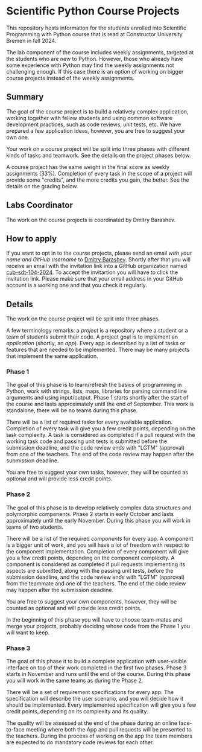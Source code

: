# Scientific Python Course Projects

This repository hosts information for the students enrolled into Scientific Programming with Python course that is read at Constructor University Bremen in fall 2024. 

The lab component of the course includes weekly assignments, targeted at the students who are new to Python. However, those who already have some experience with Python may find the weekly assignments 
not challenging enough. If this case there is an option of working on bigger course projects instead of the weekly assignments. 

## Summary

The goal of the course project is to build a relatively complex application, working together with fellow students and using common software development practices, such as code reviews, unit tests, etc. 
We have prepared a few application ideas, however, you are free to suggest your own one.

Your work on a course project will be split into three phases with different kinds of tasks and teamwork. See the details on the project phases below.

A course project has the same weight in the final score as weekly assignments (33%). Completion of every task in the scope of a project will provide some "credits", and the more credits you gain, the better. See the details on the grading below.

## Labs Coordinator

The work on the course projects is coordinated by Dmitry Barashev.

## How to apply

If you want to opt in to the course projects, please send an email *with your name and GitHub username* to [Dmitry Barashev](mailto:dmitry.barashev+cub@jetbrains.com). Shortly after that you will receive an email with the invitation link into a GitHub organization named [cub-sdt-104-2024](https://github.com/cub-sdt-104-2024). To accept the invitartion you will have to click the invitation link. Please make sure that your email address in your GitHub account is a working one and that you check it regularly. 

## Details

The work on the course project will be split into three phases. 

A few terminology remarks: a _project_ is a repository where a student or a team of students submit their code. A project goal is to implement an _application_ (shortly, an _app_). Every app is described by a list of tasks or features that are needed to be implemented. There may be many projects that implement the same application.

### Phase 1
The goal of this phase is to learn/refresh the basics of programming in Python, work with strings, lists, maps, libraries for parsing command line arguments and using input/output. Phase 1  starts shortly after the start of the course and lasts approximately until the end of September. This work is standalone, there will be no teams during this phase.

There will be a list of required tasks for every available application. Completion of every task will give you a few credit points, depending on the task complexity. A task is considered as completed if a pull request with the working task code and passing unit tests is submitted before the submission deadline, and the code review ends with "LGTM" (approval) from one of the teachers. The end of the code review may happen after the submission deadline.

You are free to suggest your own tasks, however, they will be counted as optional and will provide less credit points. 

### Phase 2
The goal of this phase is to develop relatively complex data structures and polymorphic components. Phase 2 starts in early October and lasts approximately until the early November. During this phase you will work in teams of two students.

There will be a list of the required _components_ for every app. A component is a bigger unit of work, and you will have a lot of freedom with respect to the component implementation. Completion of every component will give you a few credit points, depending on the component complexity. A component is considered as completed if pull requests implementing its aspects are submitted, along with the passing unit tests, before the submission deadline, and the code review ends with "LGTM" (approval) from the teammate and one of the teachers. The end of the code review may happen after the submission deadline.

You are free to suggest your own components, however, they will be counted as optional and will provide less credit points. 

In the beginning of this phase you will have to choose team-mates and merge your projects, probably deciding whose code from the Phase 1 you will want to keep.

### Phase 3
The goal of this phase it to build a complete application with user-visible interface on top of their work completed in the first two phases. Phase 3 starts in November and runs until the end of the course.  During this phase you will work in the same teams as during the Phase 2.

There will be a set of requirement specifications for every app. The specification will describe the user scenario, and you will decide how it should be implemented. Every implemented specification will give you a few credit points, depending on its complexity and its quality.

The quality will be assessed at the end of the phase during an online face-to-face meeting where both the App and pull requests will be presented to the teachers. During the process of working on the app the team members are expected to do mandatory code reviews for each other.
